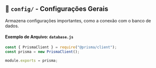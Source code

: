 ## 📂 `config/` - Configurações Gerais
Armazena configurações importantes, como a conexão com o banco de dados.

#### Exemplo de Arquivo: `database.js`
```javascript
const { PrismaClient } = require("@prisma/client");
const prisma = new PrismaClient();

module.exports = prisma;
```
